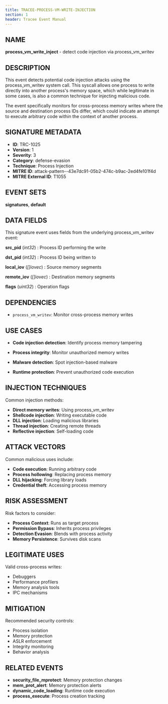 ```yaml
---
title: TRACEE-PROCESS-VM-WRITE-INJECTION
section: 1
header: Tracee Event Manual
---
```


## NAME

**process_vm_write_inject** - detect code injection via process_vm_writev

## DESCRIPTION

This event detects potential code injection attacks using the process_vm_writev system call. This syscall allows one process to write directly into another process's memory space, which while legitimate in some cases, is also a common technique for injecting malicious code.

The event specifically monitors for cross-process memory writes where the source and destination process IDs differ, which could indicate an attempt to execute arbitrary code within the context of another process.

## SIGNATURE METADATA

- **ID**: TRC-1025
- **Version**: 1
- **Severity**: 3
- **Category**: defense-evasion
- **Technique**: Process Injection
- **MITRE ID**: attack-pattern--43e7dc91-05b2-474c-b9ac-2ed4fe101f4d
- **MITRE External ID**: T1055

## EVENT SETS

**signatures**, **default**

## DATA FIELDS

This signature event uses fields from the underlying process_vm_writev event:

**src_pid** (*int32*)
: Process ID performing the write

**dst_pid** (*int32*)
: Process ID being written to

**local_iov** (*[]iovec*)
: Source memory segments

**remote_iov** (*[]iovec*)
: Destination memory segments

**flags** (*uint32*)
: Operation flags

## DEPENDENCIES

- `process_vm_writev`: Monitor cross-process memory writes

## USE CASES

- **Code injection detection**: Identify process memory tampering

- **Process integrity**: Monitor unauthorized memory writes

- **Malware detection**: Spot injection-based malware

- **Runtime protection**: Prevent unauthorized code execution

## INJECTION TECHNIQUES

Common injection methods:

- **Direct memory writes**: Using process_vm_writev
- **Shellcode injection**: Writing executable code
- **DLL injection**: Loading malicious libraries
- **Thread injection**: Creating remote threads
- **Reflective injection**: Self-loading code

## ATTACK VECTORS

Common malicious uses include:

- **Code execution**: Running arbitrary code
- **Process hollowing**: Replacing process memory
- **DLL hijacking**: Forcing library loads
- **Credential theft**: Accessing process memory

## RISK ASSESSMENT

Risk factors to consider:

- **Process Context**: Runs as target process
- **Permission Bypass**: Inherits process privileges
- **Detection Evasion**: Blends with process activity
- **Memory Persistence**: Survives disk scans

## LEGITIMATE USES

Valid cross-process writes:

- Debuggers
- Performance profilers
- Memory analysis tools
- IPC mechanisms

## MITIGATION

Recommended security controls:

- Process isolation
- Memory protection
- ASLR enforcement
- Integrity monitoring
- Behavior analysis

## RELATED EVENTS

- **security_file_mprotect**: Memory protection changes
- **mem_prot_alert**: Memory protection alerts
- **dynamic_code_loading**: Runtime code execution
- **process_execute**: Process creation tracking
